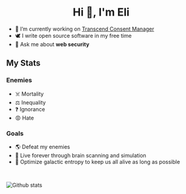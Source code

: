 <h1 align="center">Hi 👋, I'm Eli</h1>

- 🔭 I’m currently working on [Transcend Consent Manager](https://transcend.io/consent/)
- 🕊 I write open source software in my free time
- 💬 Ask me about **web security**

## My Stats

### Enemies

- ☠️ Mortality
- ⚖️ Inequality
- ❓ Ignorance
- 😡 Hate

### Goals

- 🌎 Defeat my enemies
- 🧠 Live forever through brain scanning and simulation
- 🌌 Optimize galactic entropy to keep us all alive as long as possible

<br/>

![Github stats](https://github-readme-stats.vercel.app/api?username=eligrey&show_icons=true&locale=en)
